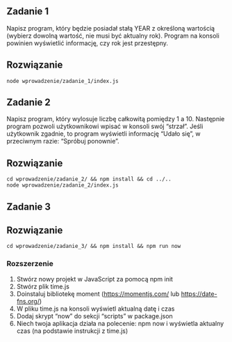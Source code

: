 ## Zadanie 1

Napisz program, który będzie posiadał stałą YEAR z określoną wartością (wybierz dowolną wartość, 
nie musi być aktualny rok). Program na konsoli powinien wyświetlić informację, czy rok jest przestępny.

## Rozwiązanie
```
node wprowadzenie/zadanie_1/index.js
```

## Zadanie 2

Napisz program, który wylosuje liczbę całkowitą pomiędzy 1 a 10. 
Następnie program pozwoli użytkownikowi wpisać w konsoli swój “strzał”. 
Jeśli użytkownik zgadnie, to program wyświetli informację “Udało się”, w przeciwnym razie: “Spróbuj ponownie”.

## Rozwiązanie
```
cd wprowadzenie/zadanie_2/ && npm install && cd ../..
node wprowadzenie/zadanie_2/index.js
```

## Zadanie 3

## Rozwiązanie
```
cd wprowadzenie/zadanie_3/ && npm install && npm run now
```

### Rozszerzenie

1. Stwórz nowy projekt w JavaScript za pomocą npm init 
2. Stwórz plik time.js 
3. Doinstaluj bibliotekę moment (https://momentjs.com/ lub https://date-fns.org/)
4. W pliku time.js na konsoli wyświetl aktualną datę i czas 
5. Dodaj skrypt “now” do sekcji “scripts” w package.json 
6. Niech twoja aplikacja działa na polecenie: npm now i wyświetla aktualny czas (na podstawie instrukcji z time.js)

